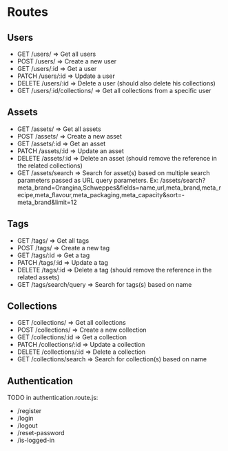 # Routes

## Users

- GET /users/ => Get all users
- POST /users/ => Create a new user
- GET /users/:id => Get a user
- PATCH /users/:id => Update a user
- DELETE /users/:id => Delete a user (should also delete his collections)
- GET /users/:id/collections/ => Get all collections from a specific user

## Assets

- GET /assets/ => Get all assets
- POST /assets/ => Create a new asset
- GET /assets/:id => Get an asset
- PATCH /assets/:id => Update an asset
- DELETE /assets/:id => Delete an asset (should remove the reference in the related collections)
- GET /assets/search => Search for asset(s) based on multiple search parameters passed as URL query parameters. Ex: /assets/search?meta_brand=Orangina,Schweppes&fields=name,url,meta_brand,meta_recipe,meta_flavour,meta_packaging,meta_capacity&sort=-meta_brand&limit=12

## Tags

- GET /tags/ => Get all tags
- POST /tags/ => Create a new tag
- GET /tags/:id => Get a tag
- PATCH /tags/:id => Update a tag
- DELETE /tags/:id => Delete a tag (should remove the reference in the related assets)
- GET /tags/search/query => Search for tags(s) based on name

## Collections

- GET /collections/ => Get all collections
- POST /collections/ => Create a new collection
- GET /collections/:id => Get a collection
- PATCH /collections/:id => Update a collection
- DELETE /collections/:id => Delete a collection
- GET /collections/search => Search for collection(s) based on name

## Authentication

TODO in authentication.route.js:

- /register
- /login
- /logout
- /reset-password
- /is-logged-in
